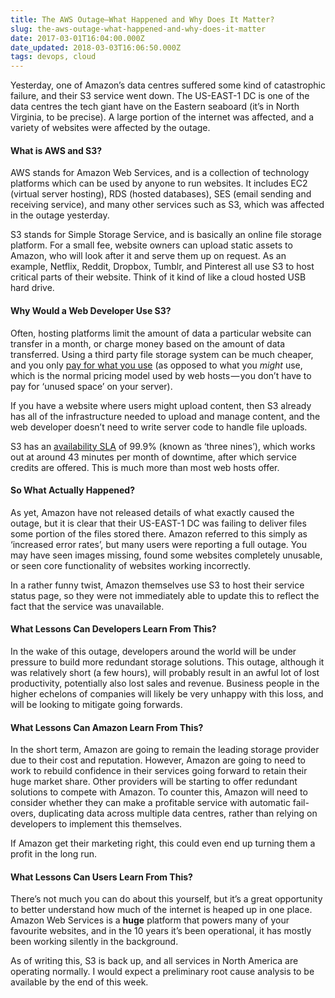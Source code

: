 ```yaml
---
title: The AWS Outage—What Happened and Why Does It Matter?
slug: the-aws-outage-what-happened-and-why-does-it-matter
date: 2017-03-01T16:04:00.000Z
date_updated: 2018-03-03T16:06:50.000Z
tags: devops, cloud
---
```


Yesterday, one of Amazon’s data centres suffered some kind of catastrophic failure, and their S3 service went down. The US-EAST-1 DC is one of the data centres the tech giant have on the Eastern seaboard (it’s in North Virginia, to be precise). A large portion of the internet was affected, and a variety of websites were affected by the outage.

#### What is AWS and S3?

AWS stands for Amazon Web Services, and is a collection of technology platforms which can be used by anyone to run websites. It includes EC2 (virtual server hosting), RDS (hosted databases), SES (email sending and receiving service), and many other services such as S3, which was affected in the outage yesterday.

S3 stands for Simple Storage Service, and is basically an online file storage platform. For a small fee, website owners can upload static assets to Amazon, who will look after it and serve them up on request. As an example, Netflix, Reddit, Dropbox, Tumblr, and Pinterest all use S3 to host critical parts of their website. Think of it kind of like a cloud hosted USB hard drive.

#### Why Would a Web Developer Use S3?

Often, hosting platforms limit the amount of data a particular website can transfer in a month, or charge money based on the amount of data transferred. Using a third party file storage system can be much cheaper, and you only [pay for what you use](https://aws.amazon.com/s3/pricing/) (as opposed to what you _might_ use, which is the normal pricing model used by web hosts — you don’t have to pay for ‘unused space’ on your server).

If you have a website where users might upload content, then S3 already has all of the infrastructure needed to upload and manage content, and the web developer doesn’t need to write server code to handle file uploads.

S3 has an [availability SLA](https://aws.amazon.com/s3/sla/) of 99.9% (known as ‘three nines’), which works out at around 43 minutes per month of downtime, after which service credits are offered. This is much more than most web hosts offer.

#### So What Actually Happened?

As yet, Amazon have not released details of what exactly caused the outage, but it is clear that their US-EAST-1 DC was failing to deliver files some portion of the files stored there. Amazon referred to this simply as ‘increased error rates’, but many users were reporting a full outage. You may have seen images missing, found some websites completely unusable, or seen core functionality of websites working incorrectly.

In a rather funny twist, Amazon themselves use S3 to host their service status page, so they were not immediately able to update this to reflect the fact that the service was unavailable.

#### What Lessons Can Developers Learn From This?

In the wake of this outage, developers around the world will be under pressure to build more redundant storage solutions. This outage, although it was relatively short (a few hours), will probably result in an awful lot of lost productivity, potentially also lost sales and revenue. Business people in the higher echelons of companies will likely be very unhappy with this loss, and will be looking to mitigate going forwards.

#### What Lessons Can Amazon Learn From This?

In the short term, Amazon are going to remain the leading storage provider due to their cost and reputation. However, Amazon are going to need to work to rebuild confidence in their services going forward to retain their huge market share. Other providers will be starting to offer redundant solutions to compete with Amazon. To counter this, Amazon will need to consider whether they can make a profitable service with automatic fail-overs, duplicating data across multiple data centres, rather than relying on developers to implement this themselves.

If Amazon get their marketing right, this could even end up turning them a profit in the long run.

#### What Lessons Can Users Learn From This?

There’s not much you can do about this yourself, but it’s a great opportunity to better understand how much of the internet is heaped up in one place. Amazon Web Services is a **huge** platform that powers many of your favourite websites, and in the 10 years it’s been operational, it has mostly been working silently in the background.

As of writing this, S3 is back up, and all services in North America are operating normally. I would expect a preliminary root cause analysis to be available by the end of this week.
